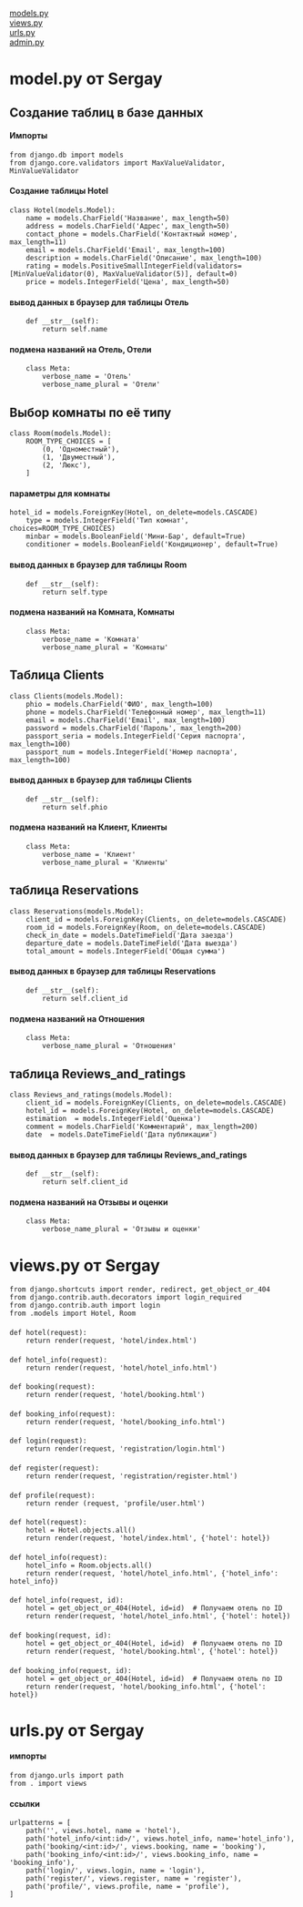 [models.py](#models.py)  
[views.py](#views.py)  
[urls.py](#urls.py)  
[admin.py](#Название_Ссылки)  

# <a name="models.py">model.py от Sergay</a> 

## Создание  таблиц в базе данных

#### Импорты
```
from django.db import models
from django.core.validators import MaxValueValidator, MinValueValidator
```

#### Cоздание таблицы  Hotel

```
class Hotel(models.Model):
    name = models.CharField('Название', max_length=50)
    address = models.CharField('Адрес', max_length=50)
    contact_phone = models.CharField('Контактный номер', max_length=11)
    email = models.CharField('Email', max_length=100)
    description = models.CharField('Описание', max_length=100)
    rating = models.PositiveSmallIntegerField(validators=[MinValueValidator(0), MaxValueValidator(5)], default=0)
    price = models.IntegerField('Цена', max_length=50)
```
#### вывод данных в браузер для таблицы Отель
```
    def __str__(self):
        return self.name
```
#### подмена  названий на Отель, Отели
```
    class Meta:
        verbose_name = 'Отель'
        verbose_name_plural = 'Отели'
```
## Выбор комнаты по её типу
```
class Room(models.Model):
    ROOM_TYPE_CHOICES = [
        (0, 'Одноместный'),
        (1, 'Двуместный'),
        (2, 'Люкс'),
    ]
```
#### параметры для комнаты
```
hotel_id = models.ForeignKey(Hotel, on_delete=models.CASCADE)
    type = models.IntegerField('Тип комнат', choices=ROOM_TYPE_CHOICES)
    minbar = models.BooleanField('Мини-Бар', default=True)
    conditioner = models.BooleanField('Кондиционер', default=True)
```
#### вывод данных в браузер для таблицы Room
```
    def __str__(self):
        return self.type
```    
#### подмена  названий на Комната, Комнаты
```  
    class Meta:
        verbose_name = 'Комната'
        verbose_name_plural = 'Комнаты'
```
## Таблица Clients
```
class Clients(models.Model):
    phio = models.CharField('ФИО', max_length=100)
    phone = models.CharField('Телефонный номер', max_length=11)
    email = models.CharField('Email', max_length=100)
    password = models.CharField('Пароль', max_length=200)
    passport_seria = models.IntegerField('Серия паспорта', max_length=100)
    passport_num = models.IntegerField('Номер паспорта', max_length=100)
```
#### вывод данных в браузер для таблицы Clients
```
    def __str__(self):
        return self.phio
```
#### подмена  названий на Клиент, Клиенты
```
    class Meta:
        verbose_name = 'Клиент'
        verbose_name_plural = 'Клиенты'
```

## таблица Reservations
```
class Reservations(models.Model):
    client_id = models.ForeignKey(Clients, on_delete=models.CASCADE)
    room_id = models.ForeignKey(Room, on_delete=models.CASCADE)
    check_in_date = models.DateTimeField('Дата заезда')
    departure_date = models.DateTimeField('Дата выезда')
    total_amount = models.IntegerField('Общая сумма')
```
#### вывод данных в браузер для таблицы Reservations
```
    def __str__(self):
        return self.client_id
```
#### подмена  названий на Отношения
```
    class Meta:
        verbose_name_plural = 'Отношения'
```

## таблица Reviews_and_ratings
```
class Reviews_and_ratings(models.Model):
    client_id = models.ForeignKey(Clients, on_delete=models.CASCADE)
    hotel_id = models.ForeignKey(Hotel, on_delete=models.CASCADE)
    estimation  = models.IntegerField('Оценка')
    comment = models.CharField('Комментарий', max_length=200)
    date  = models.DateTimeField('Дата публикации')
```
#### вывод данных в браузер для таблицы Reviews_and_ratings
```
    def __str__(self):
        return self.client_id
```
#### подмена  названий на Отзывы и оценки
```
    class Meta:
        verbose_name_plural = 'Отзывы и оценки'
```

# <a name="views.py">views.py от Sergay</a> 

```
from django.shortcuts import render, redirect, get_object_or_404
from django.contrib.auth.decorators import login_required
from django.contrib.auth import login
from .models import Hotel, Room
```
####
```
def hotel(request):
    return render(request, 'hotel/index.html')
```
####
```
def hotel_info(request):
    return render(request, 'hotel/hotel_info.html')
```
####
```
def booking(request):
    return render(request, 'hotel/booking.html')
```
####
```
def booking_info(request):
    return render(request, 'hotel/booking_info.html')
```
####
```
def login(request):
    return render(request, 'registration/login.html')
```
####
```
def register(request):
    return render(request, 'registration/register.html')
```
####
```
def profile(request):
    return render (request, 'profile/user.html')
```
####
```
def hotel(request):
    hotel = Hotel.objects.all()
    return render(request, 'hotel/index.html', {'hotel': hotel})
```
####
```
def hotel_info(request):
    hotel_info = Room.objects.all()
    return render(request, 'hotel/hotel_info.html', {'hotel_info': hotel_info})
```
####
```
def hotel_info(request, id):
    hotel = get_object_or_404(Hotel, id=id)  # Получаем отель по ID
    return render(request, 'hotel/hotel_info.html', {'hotel': hotel})
```
####
```
def booking(request, id):
    hotel = get_object_or_404(Hotel, id=id)  # Получаем отель по ID
    return render(request, 'hotel/booking.html', {'hotel': hotel})
```
####
```
def booking_info(request, id):
    hotel = get_object_or_404(Hotel, id=id)  # Получаем отель по ID
    return render(request, 'hotel/booking_info.html', {'hotel': hotel})
```
# <a name="urls.py">urls.py от Sergay</a> 

#### импорты 
```
from django.urls import path
from . import views
```
#### ссылки 
```
urlpatterns = [
    path('', views.hotel, name = 'hotel'),
    path('hotel_info/<int:id>/', views.hotel_info, name='hotel_info'),
    path('booking/<int:id>/', views.booking, name = 'booking'),
    path('booking_info/<int:id>/', views.booking_info, name = 'booking_info'),
    path('login/', views.login, name = 'login'),
    path('register/', views.register, name = 'register'),
    path('profile/', views.profile, name = 'profile'),
]
```

